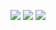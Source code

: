 ![](https://api.spencerwoo.com/substats/?source=bilibili&queryKey=91752195)
![](https://api.spencerwoo.com/substats/?source=github&queryKey=mawenqing1)
![](https://komarev.com/ghpvc/?username=mawenqing1&color=ff69b4&style=plastic)